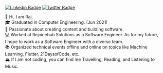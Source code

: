 [![Linkedin Badge](https://img.shields.io/badge/RajBhensdadiya%20-%230077B5.svg?&style=for-the-badge&logo=linkedin&logoColor=white)](https://www.linkedin.com/in/raj-bhensdadiya)
[![Twitter Badge](https://img.shields.io/badge/0xRajPatel%20-%231DA1F2.svg?&style=for-the-badge&logo=Twitter&logoColor=white)](https://twitter.com/0xrajpatel)

👋 Hi, I am Raj. <br />
🎓 Graduated in Computer Engineering. (Jun 2021) <br />
🌇 Passionate about creating content and building software. <br />
💻 Worked at Rejoicehub Solutions as a Software Engineer. As for my future, I hope to work as a Software Engineer with a diverse team. <br />
📚 Organized technical events offline and online on topics like Machine Learning, Flutter, 21DaysofCode, etc. <br />
🏔 If I am not coding, you can find me Travelling, Reading, and Listening to Music. <br />
